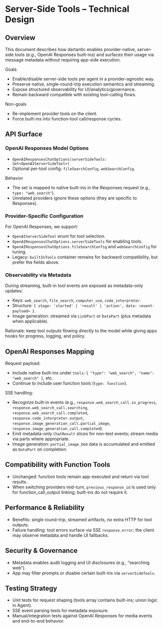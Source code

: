 # Server-Side Tools – Technical Design

## Overview

This document describes how dartantic enables provider-native, server-side tools (e.g., OpenAI Responses built-ins) and surfaces their usage via message metadata without requiring app-side execution.

Goals

- Enable/disable server-side tools per agent in a provider-agnostic way.
- Preserve native, single-round-trip execution semantics and streaming.
- Expose structured observability for UI/analytics/governance.
- Remain backward compatible with existing tool-calling flows.

Non-goals

- Re-implement provider tools on the client.
- Force built-ins into function-tool call/response cycles.

## API Surface

### OpenAI Responses Model Options

- `OpenAIResponsesChatOptions(serverSideTools: Set<OpenAIServerSideTool>)`
- Optional per-tool config: `fileSearchConfig`, `webSearchConfig`.

Behavior

- The set is mapped to native built-ins in the Responses request (e.g., `type: "web_search"`).
- Unrelated providers ignore these options (they are specific to Responses).

### Provider-Specific Configuration

For OpenAI Responses, we support:

- `OpenAIServerSideTool` enum for tool selection.
- `OpenAIResponsesChatOptions.serverSideTools` for enabling tools.
- `OpenAIResponsesChatOptions.fileSearchConfig` and `webSearchConfig` for tuning.
- Legacy: `builtInTools` container remains for backward compatibility, but prefer the fields above.

### Observability via Metadata

During streaming, built-in tool events are exposed as metadata-only updates:

- Keys: `web_search`, `file_search`, `computer_use`, `code_interpreter`.
- Structure: `{ stage: 'started' | 'result' | 'action', data: <event-payload> }`.
- Image generation: streamed via `LinkPart` or `DataPart` (plus metadata when applicable).

Rationale: keep tool outputs flowing directly to the model while giving apps hooks for progress, logging, and policy.

## OpenAI Responses Mapping

Request payload:

- Include native built-ins under `tools`: `{ "type": "web_search", "name": "web_search" }`, etc.
- Continue to include user function tools (`type: function`).

SSE handling:

- Recognize built-in events (e.g., `response.web_search_call.in_progress`, `response.web_search_call.searching`, `response.web_search_call.completed`, `response.code_interpreter.output`, `response.image_generation_call.partial_image`, `response.image_generation_call.completed`).
- Emit metadata-only `ChatResult` slices for non-text events; stream media via parts where appropriate.
- Image generation: `partial_image_b64` data is accumulated and emitted as `DataPart` on completion.

## Compatibility with Function Tools

- Unchanged: function tools remain app-executed and return via tool results.
- When switching providers mid-turn, `previous_response_id` is used only for function_call_output linking; built-ins do not require it.

## Performance & Reliability

- Benefits: single round-trip, streamed artifacts, no extra HTTP for tool outputs.
- Failure handling: tool errors surface via SSE `response.error`; the client may observe metadata and handle UI fallbacks.

## Security & Governance

- Metadata enables audit logging and UI disclosures (e.g., “searching web”).
- App may filter prompts or disable certain built-ins via `serverSideTools`.

## Testing Strategy

- Unit tests for request shaping (tools array contains built-ins; union logic in Agent).
- SSE event parsing tests for metadata exposure.
- Manual/integration tests against OpenAI Responses for media events and end-to-end behavior.
